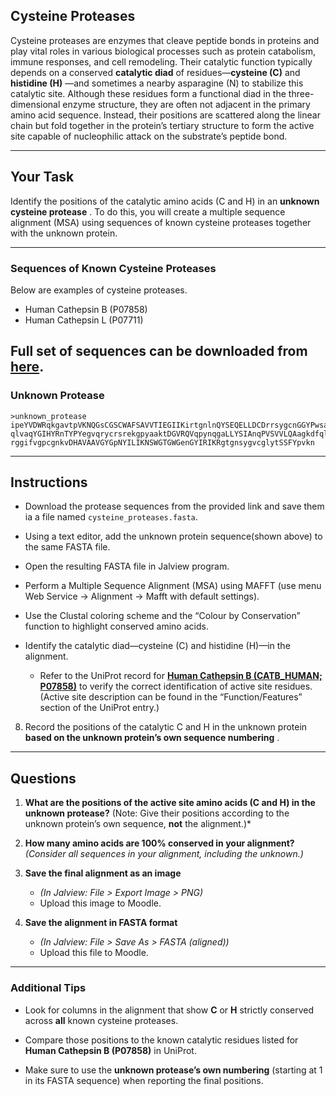 ## Cysteine Proteases 
Cysteine proteases are enzymes that cleave peptide bonds in proteins and play vital roles in various biological processes such as protein catabolism, immune responses, and cell remodeling. Their catalytic function typically depends on a conserved **catalytic diad**  of residues—**cysteine (C)**  and **histidine (H)** —and sometimes a nearby asparagine (N) to stabilize this catalytic site. Although these residues form a functional diad in the three-dimensional enzyme structure, they are often not adjacent in the primary amino acid sequence. Instead, their positions are scattered along the linear chain but fold together in the protein’s tertiary structure to form the active site capable of nucleophilic attack on the substrate’s peptide bond.

---

## Your Task 
Identify the positions of the catalytic amino acids (C and H) in an **unknown cysteine protease** . To do this, you will create a multiple sequence alignment (MSA) using sequences of known cysteine proteases together with the unknown protein.

---
### Sequences of Known Cysteine Proteases

Below are examples of cysteine proteases. 
 
- Human Cathepsin B  (P07858)
- Human Cathepsin L  (P07711)

Full set of sequences can be downloaded from [here](https://raw.githubusercontent.com/kavonrtep/bioinformatics/refs/heads/master/docs/working/cystein_proteases.fasta).
---


### Unknown Protease 


```text
>unknown_protease
ipeYVDWRqkgavtpVKNQGsCGSCWAFSAVVTIEGIIKirtgnlnQYSEQELLDCDrrsygcnGGYPwsal
qlvaqYGIHYRnTYPYegvqrycrsrekgpyaaktDGVRQVqpynqgaLLYSIAnqPVSVVLQAagkdfqly
rggifvgpcgnkvDHAVAAVGYGpNYILIKNSWGTGWGenGYIRIKRgtgnsygvcglytSSFYpvkn
```


---


## Instructions 
- Download the protease sequences from the provided link and save them ia a file named `cysteine_proteases.fasta`.
- Using a text editor, add the unknown protein sequence(shown above) to the same FASTA file.
- Open the resulting FASTA file in Jalview program.
- Perform a Multiple Sequence Alignment (MSA) using MAFFT (use menu Web Service -> Alignment -> Mafft with default settings).
 - Use the Clustal coloring scheme and the “Colour by Conservation” function to highlight conserved amino acids.
 
- Identify the catalytic diad—cysteine (C) and histidine (H)—in the alignment.  
  - Refer to the UniProt record for **[Human Cathepsin B (CATB_HUMAN; P07858)](https://www.uniprot.org/uniprotkb/P07858/entry#function)**  to verify the correct identification of active site residues. (Active site description can be found in the “Function/Features” section of the UniProt entry.)
 
8. Record the positions of the catalytic C and H  in the unknown protein **based on the unknown protein’s own sequence numbering** .


---


## Questions 
 
1. **What are the positions of the active site amino acids (C and H) in the unknown protease?** 
(Note: Give their positions according to the unknown protein’s own sequence, **not**  the alignment.)*

2. **How many amino acids are 100% conserved in your alignment?** 
*(Consider all sequences in your alignment, including the unknown.)*
 
3. **Save the final alignment as an image**  
    - *(In Jalview: File > Export Image > PNG)*
    - Upload this image to Moodle.
 
4. **Save the alignment in FASTA format**  
    - *(In Jalview: File > Save As > FASTA (aligned))*
    - Upload this file to Moodle.


---


### Additional Tips 
 
- Look for columns in the alignment that show **C**  or **H**  strictly conserved across **all**  known cysteine proteases.
 
- Compare those positions to the known catalytic residues listed for **Human Cathepsin B (P07858)**  in UniProt.
 
- Make sure to use the **unknown protease’s own numbering**  (starting at 1 in its FASTA sequence) when reporting the final positions.